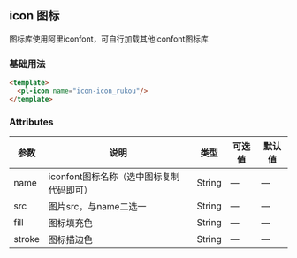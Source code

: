 ## icon 图标
图标库使用阿里iconfont，可自行加载其他iconfont图标库

### 基础用法

```html
<template>
  <pl-icon name="icon-icon_rukou"/>
</template>
```

### Attributes
| 参数      | 说明    | 类型      | 可选值       | 默认值   |
|---------- |-------- |---------- |-------------  |-------- |
| name     | iconfont图标名称（选中图标复制代码即可）   | String  | —            |   —     |
| src      | 图片src，与name二选一   | String  | —            |   —     |
| fill     | 图标填充色   | String  | —            |   —     |
| stroke   | 图标描边色   | String  | —            |   —     |

